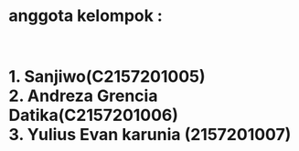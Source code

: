 <h1>anggota kelompok : <h1/> <br/>
1. Sanjiwo(C2157201005) <br/>
2. Andreza Grencia Datika(C2157201006)<br/>
3. Yulius Evan karunia (2157201007)
